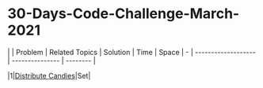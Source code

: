 # 30-Days-Code-Challenge-March-2021

| | Problem             | Related Topics  | Solution | Time | Space
| - | ------------------- | --------------- | -------- |

|1|[Distribute Candies](https://leetcode.com/explore/featured/card/march-leetcoding-challenge-2021/588/week-1-march-1st-march-7th/3657/)|Set|  

